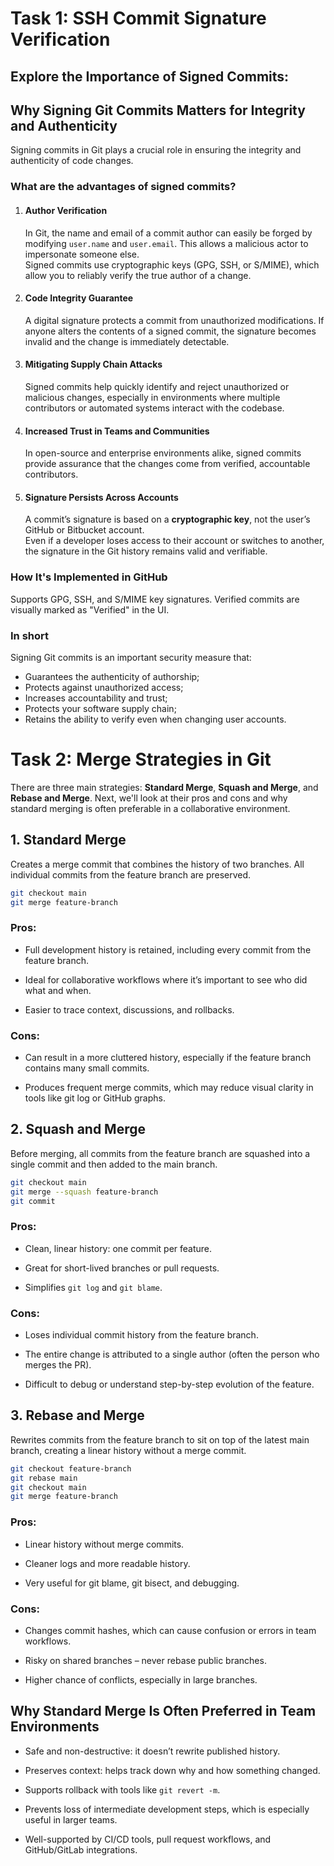# Task 1: SSH Commit Signature Verification

## **Explore the Importance of Signed Commits**:

## Why Signing Git Commits Matters for Integrity and Authenticity

Signing commits in Git plays a crucial role in ensuring the integrity and authenticity of code changes.

### What are the advantages of signed commits?

1. #### Author Verification
   In Git, the name and email of a commit author can easily be forged by modifying `user.name` and `user.email`. This allows a malicious actor to impersonate someone else.  
   Signed commits use cryptographic keys (GPG, SSH, or S/MIME), which allow you to reliably verify the true author of a change.  

2. #### Code Integrity Guarantee
   A digital signature protects a commit from unauthorized modifications. If anyone alters the contents of a signed commit, the signature becomes invalid and the change is immediately detectable.

3. #### Mitigating Supply Chain Attacks
   Signed commits help quickly identify and reject unauthorized or malicious changes, especially in environments where multiple contributors or automated systems interact with the codebase.

4. #### Increased Trust in Teams and Communities
   In open-source and enterprise environments alike, signed commits provide assurance that the changes come from verified, accountable contributors.

5. #### Signature Persists Across Accounts
   A commit’s signature is based on a **cryptographic key**, not the user’s GitHub or Bitbucket account.  
   Even if a developer loses access to their account or switches to another, the signature in the Git history remains valid and verifiable.

### How It's Implemented in **GitHub**  
  Supports GPG, SSH, and S/MIME key signatures. Verified commits are visually marked as "Verified" in the UI.

### In short

Signing Git commits is an important security measure that:

- Guarantees the authenticity of authorship;
- Protects against unauthorized access;
- Increases accountability and trust;
- Protects your software supply chain;
- Retains the ability to verify even when changing user accounts.


# Task 2: Merge Strategies in Git

There are three main strategies: **Standard Merge**, **Squash and Merge**, and **Rebase and Merge**. Next, we'll look at their pros and cons and why standard merging is often preferable in a collaborative environment.

## 1. Standard Merge

Creates a merge commit that combines the history of two branches. All individual commits from the feature branch are preserved.

```bash
git checkout main
git merge feature-branch
```

### Pros:
- Full development history is retained, including every commit from the feature branch.

- Ideal for collaborative workflows where it’s important to see who did what and when.

- Easier to trace context, discussions, and rollbacks.

### Cons:
- Can result in a more cluttered history, especially if the feature branch contains many small commits.

- Produces frequent merge commits, which may reduce visual clarity in tools like git log or GitHub graphs.

## 2. Squash and Merge

Before merging, all commits from the feature branch are squashed into a single commit and then added to the main branch.

```bash
git checkout main
git merge --squash feature-branch
git commit
```

### Pros:

- Clean, linear history: one commit per feature.

- Great for short-lived branches or pull requests.

- Simplifies `git log` and `git blame`.

### Cons:

- Loses individual commit history from the feature branch.

- The entire change is attributed to a single author (often the person who merges the PR).

- Difficult to debug or understand step-by-step evolution of the feature.

## 3. Rebase and Merge

Rewrites commits from the feature branch to sit on top of the latest main branch, creating a linear history without a merge commit.

```bash
git checkout feature-branch
git rebase main
git checkout main
git merge feature-branch 
```

### Pros:
- Linear history without merge commits.

- Cleaner logs and more readable history.

- Very useful for git blame, git bisect, and debugging.

### Cons:
- Changes commit hashes, which can cause confusion or errors in team workflows.

- Risky on shared branches – never rebase public branches.

- Higher chance of conflicts, especially in large branches.


## Why Standard Merge Is Often Preferred in Team Environments

- Safe and non-destructive: it doesn’t rewrite published history.

- Preserves context: helps track down why and how something changed.

- Supports rollback with tools like `git revert -m`.

- Prevents loss of intermediate development steps, which is especially useful in larger teams.

- Well-supported by CI/CD tools, pull request workflows, and GitHub/GitLab integrations.